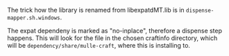 The trick how the library is renamed from libexpatdMT.lib is in
`dispense-mapper.sh.windows`.

The expat dependeny is marked as "no-inplace", therefore a dispense step
happens. This will look for the file in the chosen craftinfo directory, which
will be `dependency/share/mulle-craft`, where this is installing to.

